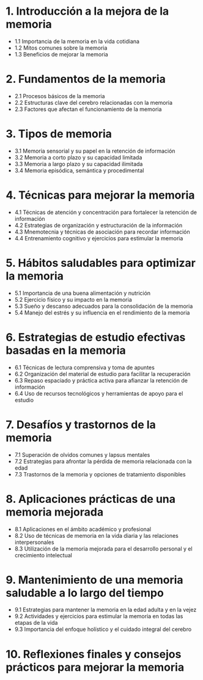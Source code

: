 

# 1. Introducción a la mejora de la memoria
- 1.1 Importancia de la memoria en la vida cotidiana
- 1.2 Mitos comunes sobre la memoria
- 1.3 Beneficios de mejorar la memoria

# 2. Fundamentos de la memoria
- 2.1 Procesos básicos de la memoria
- 2.2 Estructuras clave del cerebro relacionadas con la memoria
- 2.3 Factores que afectan el funcionamiento de la memoria

# 3. Tipos de memoria
- 3.1 Memoria sensorial y su papel en la retención de información
- 3.2 Memoria a corto plazo y su capacidad limitada
- 3.3 Memoria a largo plazo y su capacidad ilimitada
- 3.4 Memoria episódica, semántica y procedimental

# 4. Técnicas para mejorar la memoria
- 4.1 Técnicas de atención y concentración para fortalecer la retención de información
- 4.2 Estrategias de organización y estructuración de la información
- 4.3 Mnemotecnia y técnicas de asociación para recordar información
- 4.4 Entrenamiento cognitivo y ejercicios para estimular la memoria

# 5. Hábitos saludables para optimizar la memoria
- 5.1 Importancia de una buena alimentación y nutrición
- 5.2 Ejercicio físico y su impacto en la memoria
- 5.3 Sueño y descanso adecuados para la consolidación de la memoria
- 5.4 Manejo del estrés y su influencia en el rendimiento de la memoria

# 6. Estrategias de estudio efectivas basadas en la memoria
- 6.1 Técnicas de lectura comprensiva y toma de apuntes
- 6.2 Organización del material de estudio para facilitar la recuperación
- 6.3 Repaso espaciado y práctica activa para afianzar la retención de información
- 6.4 Uso de recursos tecnológicos y herramientas de apoyo para el estudio

# 7. Desafíos y trastornos de la memoria
- 7.1 Superación de olvidos comunes y lapsus mentales
- 7.2 Estrategias para afrontar la pérdida de memoria relacionada con la edad
- 7.3 Trastornos de la memoria y opciones de tratamiento disponibles

# 8. Aplicaciones prácticas de una memoria mejorada
- 8.1 Aplicaciones en el ámbito académico y profesional
- 8.2 Uso de técnicas de memoria en la vida diaria y las relaciones interpersonales
- 8.3 Utilización de la memoria mejorada para el desarrollo personal y el crecimiento intelectual

# 9. Mantenimiento de una memoria saludable a lo largo del tiempo
- 9.1 Estrategias para mantener la memoria en la edad adulta y en la vejez
- 9.2 Actividades y ejercicios para estimular la memoria en todas las etapas de la vida
- 9.3 Importancia del enfoque holístico y el cuidado integral del cerebro

# 10. Reflexiones finales y consejos prácticos para mejorar la memoria
